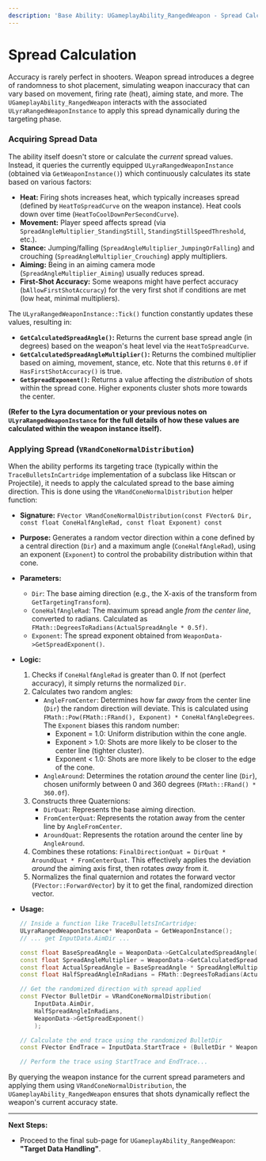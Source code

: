 ```yaml
---
description: 'Base Ability: UGameplayAbility_RangedWeapon - Spread Calculation'
---
```


# Spread Calculation

Accuracy is rarely perfect in shooters. Weapon spread introduces a degree of randomness to shot placement, simulating weapon inaccuracy that can vary based on movement, firing rate (heat), aiming state, and more. The `UGameplayAbility_RangedWeapon` interacts with the associated `ULyraRangedWeaponInstance` to apply this spread dynamically during the targeting phase.

### Acquiring Spread Data

The ability itself doesn't store or calculate the _current_ spread values. Instead, it queries the currently equipped `ULyraRangedWeaponInstance` (obtained via `GetWeaponInstance()`) which continuously calculates its state based on various factors:

* **Heat:** Firing shots increases heat, which typically increases spread (defined by `HeatToSpreadCurve` on the weapon instance). Heat cools down over time (`HeatToCoolDownPerSecondCurve`).
* **Movement:** Player speed affects spread (via `SpreadAngleMultiplier_StandingStill`, `StandingStillSpeedThreshold`, etc.).
* **Stance:** Jumping/falling (`SpreadAngleMultiplier_JumpingOrFalling`) and crouching (`SpreadAngleMultiplier_Crouching`) apply multipliers.
* **Aiming:** Being in an aiming camera mode (`SpreadAngleMultiplier_Aiming`) usually reduces spread.
* **First-Shot Accuracy:** Some weapons might have perfect accuracy (`bAllowFirstShotAccuracy`) for the very first shot if conditions are met (low heat, minimal multipliers).

The `ULyraRangedWeaponInstance::Tick()` function constantly updates these values, resulting in:

* **`GetCalculatedSpreadAngle()`:** Returns the current base spread angle (in degrees) based on the weapon's heat level via the `HeatToSpreadCurve`.
* **`GetCalculatedSpreadAngleMultiplier()`:** Returns the combined multiplier based on aiming, movement, stance, etc. Note that this returns `0.0f` if `HasFirstShotAccuracy()` is true.
* **`GetSpreadExponent()`:** Returns a value affecting the _distribution_ of shots within the spread cone. Higher exponents cluster shots more towards the center.

**(Refer to the Lyra documentation or your previous notes on `ULyraRangedWeaponInstance` for the full details of how these values are calculated within the weapon instance itself).**

### Applying Spread (`VRandConeNormalDistribution`)

When the ability performs its targeting trace (typically within the `TraceBulletsInCartridge` implementation of a subclass like Hitscan or Projectile), it needs to apply the calculated spread to the base aiming direction. This is done using the `VRandConeNormalDistribution` helper function:

* **Signature:** `FVector VRandConeNormalDistribution(const FVector& Dir, const float ConeHalfAngleRad, const float Exponent) const`
* **Purpose:** Generates a random vector direction within a cone defined by a central direction (`Dir`) and a maximum angle (`ConeHalfAngleRad`), using an exponent (`Exponent`) to control the probability distribution within that cone.
* **Parameters:**
  * `Dir`: The base aiming direction (e.g., the X-axis of the transform from `GetTargetingTransform`).
  * `ConeHalfAngleRad`: The maximum spread angle _from the center line_, converted to radians. Calculated as `FMath::DegreesToRadians(ActualSpreadAngle * 0.5f)`.
  * `Exponent`: The spread exponent obtained from `WeaponData->GetSpreadExponent()`.
* **Logic:**
  1. Checks if `ConeHalfAngleRad` is greater than 0. If not (perfect accuracy), it simply returns the normalized `Dir`.
  2. Calculates two random angles:
     * `AngleFromCenter`: Determines how far _away_ from the center line (`Dir`) the random direction will deviate. This is calculated using `FMath::Pow(FMath::FRand(), Exponent) * ConeHalfAngleDegrees`. The `Exponent` biases this random number:
       * Exponent = 1.0: Uniform distribution within the cone angle.
       * Exponent > 1.0: Shots are more likely to be closer to the center line (tighter cluster).
       * Exponent < 1.0: Shots are more likely to be closer to the edge of the cone.
     * `AngleAround`: Determines the rotation _around_ the center line (`Dir`), chosen uniformly between 0 and 360 degrees (`FMath::FRand() * 360.0f`).
  3. Constructs three Quaternions:
     * `DirQuat`: Represents the base aiming direction.
     * `FromCenterQuat`: Represents the rotation away from the center line by `AngleFromCenter`.
     * `AroundQuat`: Represents the rotation around the center line by `AngleAround`.
  4. Combines these rotations: `FinalDirectionQuat = DirQuat * AroundQuat * FromCenterQuat`. This effectively applies the deviation _around_ the aiming axis first, then rotates _away_ from it.
  5. Normalizes the final quaternion and rotates the forward vector (`FVector::ForwardVector`) by it to get the final, randomized direction vector.
*   **Usage:**

    ```cpp
    // Inside a function like TraceBulletsInCartridge:
    ULyraRangedWeaponInstance* WeaponData = GetWeaponInstance();
    // ... get InputData.AimDir ...

    const float BaseSpreadAngle = WeaponData->GetCalculatedSpreadAngle();
    const float SpreadAngleMultiplier = WeaponData->GetCalculatedSpreadAngleMultiplier();
    const float ActualSpreadAngle = BaseSpreadAngle * SpreadAngleMultiplier;
    const float HalfSpreadAngleInRadians = FMath::DegreesToRadians(ActualSpreadAngle * 0.5f);

    // Get the randomized direction with spread applied
    const FVector BulletDir = VRandConeNormalDistribution(
        InputData.AimDir,
        HalfSpreadAngleInRadians,
        WeaponData->GetSpreadExponent()
        );

    // Calculate the end trace using the randomized BulletDir
    const FVector EndTrace = InputData.StartTrace + (BulletDir * WeaponData->GetMaxDamageRange());

    // Perform the trace using StartTrace and EndTrace...
    ```

By querying the weapon instance for the current spread parameters and applying them using `VRandConeNormalDistribution`, the `UGameplayAbility_RangedWeapon` ensures that shots dynamically reflect the weapon's current accuracy state.

***

**Next Steps:**

* Proceed to the final sub-page for `UGameplayAbility_RangedWeapon`: **"Target Data Handling"**.
